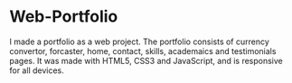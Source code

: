 # Web-Portfolio
I made a portfolio as a web project.
The portfolio consists of currency convertor, forcaster, home, contact, skills, academaics and testimonials pages.
It was made with HTML5, CSS3 and JavaScript, and is responsive for all devices.
